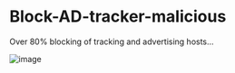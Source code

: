 # Block-AD-tracker-malicious

Over 80% blocking of tracking and advertising hosts...

![image](https://user-images.githubusercontent.com/37773731/216937428-0e3aeccc-2cfa-47e3-9fba-53f518baf24d.png)
